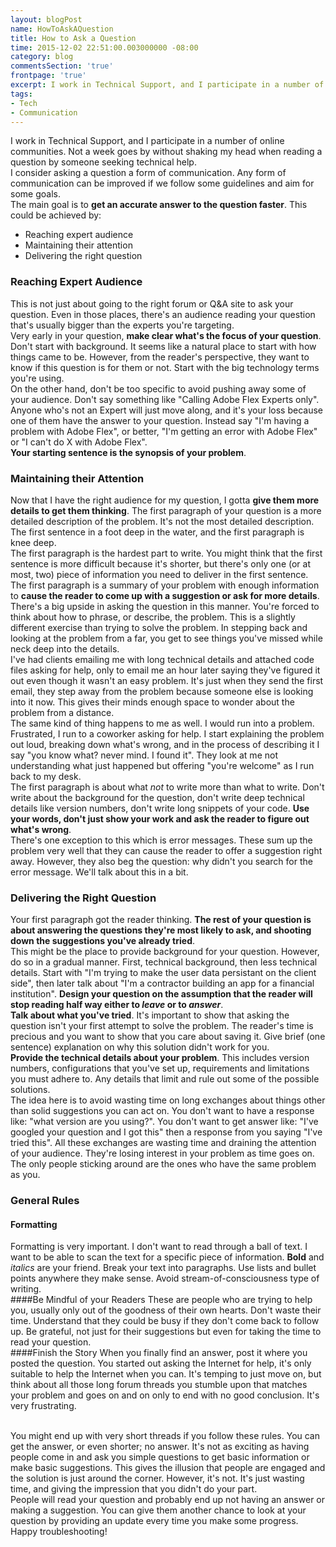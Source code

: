 ```yaml
---
layout: blogPost
name: HowToAskAQuestion
title: How to Ask a Question
time: 2015-12-02 22:51:00.003000000 -08:00
category: blog
commentsSection: 'true'
frontpage: 'true'
excerpt: I work in Technical Support, and I participate in a number of online communities and not a week passes by without shaking my head when reading a question by someone seeking technical help.
tags: 
- Tech
- Communication
---
```


I work in Technical Support, and I participate in a number of online communities. Not a week goes by without shaking my head when reading a question by someone seeking technical help.  
I consider asking a question a form of communication. Any form of communication can be improved if we follow some guidelines and aim for some goals.  
The main goal is to **get an accurate answer to the question faster**. This could be achieved by:  
- Reaching expert audience  
- Maintaining their attention  
- Delivering the right question  

### Reaching Expert Audience
This is not just about going to the right forum or Q&A site to ask your question. Even in those places, there's an audience reading your question that's usually bigger than the experts you're targeting.  
Very early in your question, **make clear what's the focus of your question**. Don't start with background. It seems like a natural place to start with how things came to be. However, from the reader's perspective, they want to know if this question is for them or not. Start with the big technology terms you're using.  
On the other hand, don't be too specific to avoid pushing away some of your audience. Don't say something like "Calling Adobe Flex Experts only". Anyone who's not an Expert will just move along, and it's your loss because one of them have the answer to your question. Instead say "I'm having a problem with Adobe Flex", or better, "I'm getting an error with Adobe Flex" or "I can't do X with Adobe Flex".  
**Your starting sentence is the synopsis of your problem**.  

### Maintaining their Attention
Now that I have the right audience for my question, I gotta **give them more details to get them thinking**. The first paragraph of your question is a more detailed description of the problem. It's not the most detailed description. The first sentence in a foot deep in the water, and the first paragraph is knee deep.  
The first paragraph is the hardest part to write. You might think that the first sentence is more difficult because it's shorter, but there's only one (or at most, two) piece of information you need to deliver in the first sentence. The first paragraph is a summary of your problem with enough information to **cause the reader to come up with a suggestion or ask for more details**.  
There's a big upside in asking the question in this manner. You're forced to think about how to phrase, or describe, the problem. This is a slightly different exercise than trying to solve the problem. In stepping back and looking at the problem from a far, you get to see things you've missed while neck deep into the details.  
I've had clients emailing me with long technical details and attached code files asking for help, only to email me an hour later saying they've figured it out even though it wasn't an easy problem. It's just when they send the first email, they step away from the problem because someone else is looking into it now. This gives their minds enough space to wonder about the problem from a distance.  
The same kind of thing happens to me as well. I would run into a problem. Frustrated, I run to a coworker asking for help. I start explaining the problem out loud, breaking down what's wrong, and in the process of describing it I say "you know what? never mind. I found it". They look at me not understanding what just happened but offering "you're welcome" as I run back to my desk.  
The first paragraph is about what *not* to write more than what to write. Don't write about the background for the question, don't write deep technical details like version numbers, don't write long snippets of your code. **Use your words, don't just show your work and ask the reader to figure out what's wrong**.  
There's one exception to this which is error messages. These sum up the problem very well that they can cause the reader to offer a suggestion right away. However, they also beg the question: why didn't you search for the error message. We'll talk about this in a bit.  

### Delivering the Right Question
Your first paragraph got the reader thinking. **The rest of your question is about answering the questions they're most likely to ask, and shooting down the suggestions you've already tried**.  
This might be the place to provide background for your question. However, do so in a gradual manner. First, technical background, then less technical details. Start with "I'm trying to make the user data persistant on the client side", then later talk about "I'm a contractor building an app for a financial institution". **Design your question on the assumption that the reader will stop reading half way either to _leave_ or to *answer***.  
**Talk about what you've tried**. It's important to show that asking the question isn't your first attempt to solve the problem. The reader's time is precious and you want to show that you care about saving it. Give brief (one sentence) explanation on why this solution didn't work for you.  
**Provide the technical details about your problem**. This includes version numbers, configurations that you've set up, requirements and limitations you must adhere to. Any details that limit and rule out some of the possible solutions.  
The idea here is to avoid wasting time on long exchanges about things other than solid suggestions you can act on. You don't want to have a response like: "what version are you using?". You don't want to get answer like: "I've googled your question and I got this" then a response from you saying "I've tried this". All these exchanges are wasting time and draining the attention of your audience. They're losing interest in your problem as time goes on. The only people sticking around are the ones who have the same problem as you.  

### General Rules
#### Formatting
Formatting is very important. I don't want to read through a ball of text. I want to be able to scan the text for a specific piece of information. **Bold** and *italics* are your friend. Break your text into paragraphs. Use lists and bullet points anywhere they make sense. Avoid stream-of-consciousness type of writing.  
####Be Mindful of your Readers
These are people who are trying to help you, usually only out of the goodness of their own hearts. Don't waste their time. Understand that they could be busy if they don't come back to follow up. Be grateful, not just for their suggestions but even for taking the time to read your question.  
####Finish the Story
When you finally find an answer, post it where you posted the question. You started out asking the Internet for help, it's only suitable to help the Internet when you can. It's temping to just move on, but think about all those long forum threads you stumble upon that matches your problem and goes on and on only to end with no good conclusion. It's very frustrating.  
<br/> 
  
You might end up with very short threads if you follow these rules. You can get the answer, or even shorter; no answer. It's not as exciting as having people come in and ask you simple questions to get basic information or make basic suggestions. This gives the illusion that people are engaged and the solution is just around the corner. However, it's not. It's just wasting time, and giving the impression that you didn't do your part.  
People will read your question and probably end up not having an answer or making a suggestion. You can give them another chance to look at your question by providing an update every time you make some progress.  
Happy troubleshooting!